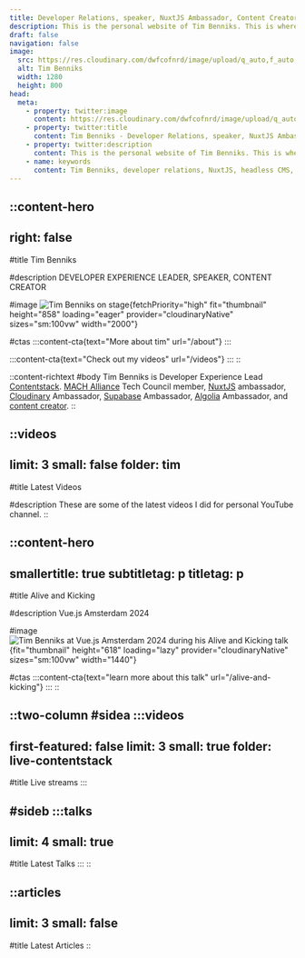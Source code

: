 ```yaml
---
title: Developer Relations, speaker, NuxtJS Ambassador, Content Creator
description: This is the personal website of Tim Benniks. This is where you can find my public speaking schedule and my videos.
draft: false
navigation: false
image:
  src: https://res.cloudinary.com/dwfcofnrd/image/upload/q_auto,f_auto,w_1280/Presskit/tim_aug_2023_no_logo.png
  alt: Tim Benniks
  width: 1280
  height: 800
head:
  meta:
    - property: twitter:image
      content: https://res.cloudinary.com/dwfcofnrd/image/upload/q_auto,f_auto,w_1280/Presskit/tim_aug_2023_no_logo.png
    - property: twitter:title
      content: Tim Benniks - Developer Relations, speaker, NuxtJS Ambassador, Content Creator
    - property: twitter:description
      content: This is the personal website of Tim Benniks. This is where you can find my public speaking schedule and my videos.
    - name: keywords
      content: Tim Benniks, developer relations, NuxtJS, headless CMS, Cloudinary integration, developer advocacy.
---
```


::content-hero
---
right: false
---
#title
Tim Benniks

#description
DEVELOPER EXPERIENCE LEADER, SPEAKER, CONTENT CREATOR

#image
![Tim Benniks on stage](/website/tim_on_stage-1.png){fetchPriority="high" fit="thumbnail" height="858" loading="eager" provider="cloudinaryNative" sizes="sm:100vw" width="2000"}

#ctas
  :::content-cta{text="More about tim" url="/about"}
  :::

  :::content-cta{text="Check out my videos" url="/videos"}
  :::
::

::content-richtext
#body
Tim Benniks is Developer Experience Lead [Contentstack](https://contentstack.com)[](https://hygraph.com "https://hygraph.com"). [MACH Alliance](https://machalliance.com "https://machalliance.com") Tech Council member, [NuxtJS](https://nuxt.com "https://nuxt.com") ambassador, [Cloudinary](https://cloudinary.com "https://cloudinary.com") Ambassador, [Supabase](https://supabase.com "https://supabase.com") Ambassador, [Algolia](https://algolia.com "https://algolia.com") Ambassador, and [content creator](https://youtube.com/timbenniks "https://youtube.com/timbenniks").
::

::videos
---
limit: 3
small: false
folder: tim
---
#title
Latest Videos

#description
These are some of the latest videos I did for personal YouTube channel.
::

::content-hero
---
smallertitle: true
subtitletag: p
titletag: p
---
#title
Alive and Kicking

#description
Vue.js Amsterdam 2024

#image
![Tim Benniks at Vue.js Amsterdam 2024 during his Alive and Kicking talk](/website/tim-vueams.jpg){fit="thumbnail" height="618" loading="lazy" provider="cloudinaryNative" sizes="sm:100vw" width="1440"}

#ctas
  :::content-cta{text="learn more about this talk" url="/alive-and-kicking"}
  :::
::

::two-column
#sidea
  :::videos
  ---
  first-featured: false
  limit: 3
  small: true
  folder: live-contentstack
  ---
  #title
  Live streams
  :::

#sideb
  :::talks
  ---
  limit: 4
  small: true
  ---
  #title
  Latest Talks
  :::
::

::articles
---
limit: 3
small: false
---
#title
Latest Articles
::
